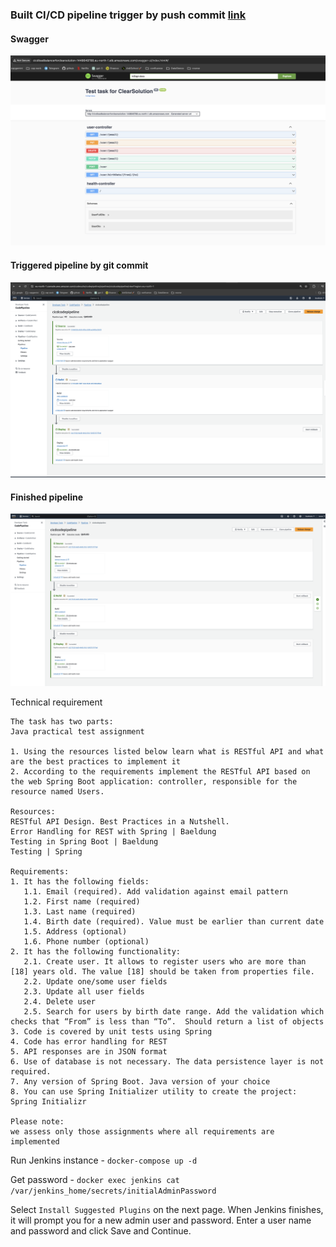 ### Built CI/CD pipeline trigger by push commit [link](http://cicdloadbalancerforclearsolution-1448649788.eu-north-1.elb.amazonaws.com/swagger-ui/index.html#/)
#### Swagger
![swagger.png](swagger.png)

#### Triggered pipeline by git commit
![triggered_pipeline.png](triggered_pipeline.png)

#### Finished pipeline
![finnished_cicd.png](finnished_cicd.png)

Technical requirement

```
The task has two parts:
Java practical test assignment

1. Using the resources listed below learn what is RESTful API and what are the best practices to implement it
2. According to the requirements implement the RESTful API based on the web Spring Boot application: controller, responsible for the resource named Users.

Resources:
RESTful API Design. Best Practices in a Nutshell.
Error Handling for REST with Spring | Baeldung
Testing in Spring Boot | Baeldung
Testing | Spring

Requirements:
1. It has the following fields:
   1.1. Email (required). Add validation against email pattern
   1.2. First name (required)
   1.3. Last name (required)
   1.4. Birth date (required). Value must be earlier than current date
   1.5. Address (optional)
   1.6. Phone number (optional)
2. It has the following functionality:
   2.1. Create user. It allows to register users who are more than [18] years old. The value [18] should be taken from properties file.
   2.2. Update one/some user fields
   2.3. Update all user fields
   2.4. Delete user
   2.5. Search for users by birth date range. Add the validation which checks that “From” is less than “To”.  Should return a list of objects
3. Code is covered by unit tests using Spring
4. Code has error handling for REST
5. API responses are in JSON format
6. Use of database is not necessary. The data persistence layer is not required.
7. Any version of Spring Boot. Java version of your choice
8. You can use Spring Initializer utility to create the project: Spring Initializr

Please note:
we assess only those assignments where all requirements are implemented
```


Run Jenkins instance - ```docker-compose up -d```

Get password - ```docker exec jenkins cat /var/jenkins_home/secrets/initialAdminPassword```

Select `Install Suggested Plugins` on the next page. When Jenkins finishes, it will prompt you for a new admin user and password. Enter a user name and password and click Save and Continue.
